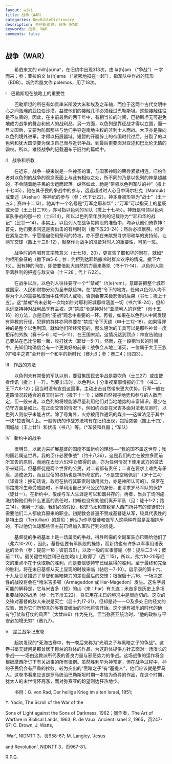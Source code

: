 ```yaml
---
layout: wiki
title: 战争（WAR）
categories: NewBibleDictionary
description: 圣经新词典: 战争（WAR）
keywords: 战争, WAR
comments: false
---
```


## 战争（WAR）

　　希伯来文的 milh]a{ma^，在旧约中出现313次，由 la{h]am （“争战”）一字而来；参：亚拉伯文 la{h]ama （“紧密地扣在一起”），指军队中作战的阵形（BDB）。新约希腊文作 polemos，用了18次。

Ⅰ　巴勒斯坦在战略上的重要性

　　巴勒斯坦的所在有如贯串米所波大米和埃及之车轴，而位于这两个古代文明中心之间浩瀚的亚拉伯沙漠，益使他们的接触几乎必须经过巴勒斯坦。这些接触往往是不友善的，因此，在主前最后的两千年中，有相当长的时间，巴勒斯坦无可避免地成为战争的舞台和他人的战利品。另一方面，以色列是靠征战才得以立国，而一旦立国后，又要为防御那些与他们争夺迦南地主权的非利士人而战。大卫亦是靠向以色列境外进军，才得以拓展疆域。短暂的开疆辟土的帝国时代过后，分裂了的以色列和犹大国便要为保卫自己而与近邻争战，到最后更要面对亚述和巴比伦无情的霸权。所以，难怪战争的记载遍布于旧约的篇幅中。

Ⅱ　战争和宗教

　　在近东，战争一般来说是一件神圣的事，与国家神祇的荣辱紧紧相连。旧约作者对以色列的战争的观念表面上与此有相似之处，所不同的乃是以色列的神是超越的，不会随着祂子民的命运而起落。纵然如此，祂是“带领以色列军队的神”（撒上十七45），祂在其子民的争战中的参与，远远超过时人心目中玛尔杜克（Marduk）或亚述（Asshur）等神祇的参与（参：代下廿22）。神本身被形容为“战士”（出十五3；赛四十二13），祂其中一个名号是“万军之耶和华”；“万军”可以指天上的星辰或天使（王上廿二19），亦可指以色列的军队（撒上十七45）。神既是带领以色列军队争战的那一位（士四14），所以以色列早年胜利的记载称为*“耶和华的战记”（民廿一14）。事实上，以色列人在战争每阶段的准备中，均承认他们倚靠神：首先，他们要求问这是否出击的有利时刻（撒下五23-24）；然后必须献祭。扫罗在紧急之中，宁愿僭自使用祭司的特权，亦不愿在未献祭寻求耶和华的支持前，让两军交锋（撒上十三8-12），献祭作为战争的准备对时人的重要性，可见一斑。

　　战争时的呼喊有其宗教意义（士七18、20），更宣告了耶和华的同在，就如*约柜所象征的（撒下四5-6；参：约柜到达耶路撒冷时群众欢呼的情况，撒下六15）。因有神的同在，即使要借助大自然的力量来奏凯（书十11-14），以色列人能带着胜利的把握与敌交锋（士三28；代上五22）。

　　在战争以后，以色列人往往要守一个*“禁戒”（h]e{rem），意即要把整个城市或国家、人民和财物分别为圣奉献给神。在“禁戒”令下的地方，任何以色列人均不得为个人的需要私取当中任何的人或物，否则会带来极悲惨的后果（书七；撒上十五）。这“禁戒”令未必每一次均如针对耶利哥城那样涵盖一切（书六18-24），但却永远坚持神对战利品享有主权。这“禁戒”令是神对付“亚摩利人的罪孽”（创十五16）的方法，亦是旧约“圣战”观念中重要的一环。再者，如果在以色列人中间发现有异教的行径，犯罪的群体亦同样要在“禁戒”令下灭绝（申十三12-18）。如果得罪神的是整个以色列国，就如他们所经常犯的，那么惩治的工具可以是那些神曾一度拒斥的外族（赛十5-6；哈一5-11），在王国末期，这情况达到顶点：神宣告祂自己要站在巴比伦那一面，攻打犹大（耶廿一5-7）。然而，在一段相当长的时间中，先知们均确信会有一个更美好的前景：战争会从地上消灭，一位属于大卫王族的“和平之君”会开创一个和平的新时代（赛九6；参：赛二4；玛四3）。

Ⅲ　作战的方法

　　以色列未有常备的军队以前，要召集国民去争战是靠吹角（士三27）或由使者传讯（撒上十一7）。当要出击时，以色列人十分重视军事情报的工作（书二；王下六8-12）；因当时没有宣战这回事，主动出击自然带来更大优势。行军一般在道路情况较适合的春天时进行（撒下十一1）；战略自然视乎地势和参与的人数而定，但一般来说，以色列的将领能够尽量利用他们对当地地势的丰富知识，最少在防守方面是如此。在正面交锋的情况下，例如约西亚在米吉多面对法老尼哥时，以色列人则似乎未能占优。除了号角外，火亦被用作通讯的媒介──这做法见于其中一块*拉吉陶片上。一般传统的作战方法均有在旧约出现，包括突袭（撒上十四），围城战（王上廿1）和伏击（书八）等。（*军装和兵器；*军队）

Ⅳ　新约中的战争

　　很明显，以武力来扩展基督的国度不属新约的理想──“我的国不属这世界；我的国若属这世界，我的臣仆必要争战”（约十八36），这是我们的主在彼拉多面前所宣告的原则，而祂在太廿六52中对彼得的话，亦为任何情况下使用武力的做法带来疑问。但基督徒是两个世界的公民，对二者都有责任；二者在要求上难免有矛盾，造成张力，而且世俗的权柄也是神所命定的，“不是空空地佩剑”（罗十三4）〔译者注：换句话说，政府在执行其职责时动用武力，亦是神所认可的〕。保罗在耶路撒冷生命受威胁时，不单利用自己罗马公民的身份，更寻求罗马军队的保护（徒廿一）。在新约中，敬虔与军人生涯是可以和谐共存的。再者，当兵丁询问施洗约翰他们有什么更高的责任时，约翰也没有劝他们离开军队（见：徒十1-2；路三14）。但另一方面，我们必须假设，税吏马太和奋锐党人西门所共有的使徒职分需要他们二人都放弃原来的职业。初期教会普遍不赞成基督徒从军，较具代表性的是特土良（Tertullian）的意见：他认为作基督徒和做军人这两种呼召是互相排斥的，不过他仍体谅那些信主前已经加入军队行列的信徒。

　　基督徒的争战基本上是一场属灵的争战，得胜所需的全副军装亦已赐给他们了（弗六10-20），因此，基督徒要有军队般的操练，而新约也有许多以军事用语表达的命令（参：提前一18；彼前五9），以及一般的军事譬喻（参：提后二3-4；彼前二11）。最关键性的胜利已在加略山上取得了（西二15），所以，弗六10-20等经文的重点不在于获取新的胜利，而是要信徒持守已经赢得的胜利。至于最终和完全的胜利，将在末日基督从天上显现的时候来临（帖后一7-10）。启示录的第十六、十九及廿章描述了基督和黑暗势力的差役最后的交锋；根据启十六16，一场决定性的战役将会在*哈米吉多顿（Armageddon 或 Har-Magedon）发生。这名字最可能的解释是，它与米吉多（顿）的山（来：har）有关连；米吉多是历史上多场重要战役的战场（参：代下卅五22），将它用在末日的境况中是很适切的。这次的交锋对基督的敌人来说是灭亡（启十九17-21），但却是诗一一○及多处旧约经文的应验，因为它们所预言的弥赛亚统治的时代将告开始。这个满有福乐的时代的确有“打仗和打仗的风声”（太廿四6）作为先兆，但当弥赛亚统治时，“他的政权与平安必加增无穷”（赛九7）。

Ⅴ　昆兰战争记皮卷

　　起初发现的*死海古卷中，有一卷后来称为“光明之子与黑暗之子的争战”。这卷书毫无疑问是那曾居于昆兰的群体的作品，为这群体提供方针去面对一场漫长的争战──一场由这教派所代表的善良力量与邪恶势力的争战。这场战争的运作将会根据摩西所订下有关战事的所有律例。虽然胜利早为神预定，但在战争过程中，神的子民仍会有严重的挫败。较为突出的“黑暗之子”有“基提人”，他们应该就是罗马人。这卷书看来应该是罗马统治巴勒斯坦时期一本较为奇异的作品，在这个时期，犹太人的末世情怀高涨，而对弥赛亚的盼望则达狂热地步。

　　书目：G. von Rad, Der heilige Krieg im alten Israel, 1951;

Y. Yadin, The Scroll of the War of the

Sons of Light against the Sons of Darkness, 1962；同作者，The Art of Warfare in Biblical Lands, 1963; R. de Vaux, Ancient Israel 2, 1965，页247-67; C. Brown, J. Watts,

'War', NIDNTT 3，页958-67; M. Langley, 'Jesus

and Revolution', NIDNTT 3，页967-81。

R.P.G.








